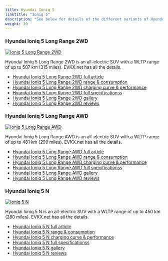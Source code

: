 ```yaml
---
title: Hyundai Ioniq 5
linktitle: "Ioniq 5"
description: "See below for details of the different variants of Hyundai Ioniq 5"
weight: 30
---
```

### Hyundai Ioniq 5 Long Range 2WD

<a href="ioniq_5_long_range_2wd/"><img src="https://media.evkx.net/multimedia/models/hyundai/ioniq_5/ioniq_5_long_range_2wd/main_1_st.jpg" class="img-fluid" alt="Ioniq 5 Long Range 2WD" ></a>

Hyundai Ioniq 5 Long Range 2WD is an all-electric SUV with a WLTP range of up to 507 km (315 miles). EVKX.net has all the details. 

- [Hyundai Ioniq 5 Long Range 2WD full article](ioniq_5_long_range_2wd/)
- [Hyundai Ioniq 5 Long Range 2WD range & consumption](ioniq_5_long_range_2wd/rangeandconsumption)
- [Hyundai Ioniq 5 Long Range 2WD charging curve & performance](ioniq_5_long_range_2wd/chargingcurve)
- [Hyundai Ioniq 5 Long Range 2WD full specificationss](ioniq_5_long_range_2wd/specifications)
- [Hyundai Ioniq 5 Long Range 2WD gallery](ioniq_5_long_range_2wd/gallery)
- [Hyundai Ioniq 5 Long Range 2WD reviews](ioniq_5_long_range_2wd/reviews)

### Hyundai Ioniq 5 Long Range AWD

<a href="ioniq_5_long_range_awd/"><img src="https://media.evkx.net/multimedia/models/hyundai/ioniq_5/ioniq_5_long_range_awd/main_1_st.jpg" class="img-fluid" alt="Ioniq 5 Long Range AWD" ></a>

Hyundai Ioniq 5 Long Range AWD is an all-electric SUV with a WLTP range of up to 481 km (299 miles). EVKX.net has all the details. 

- [Hyundai Ioniq 5 Long Range AWD full article](ioniq_5_long_range_awd/)
- [Hyundai Ioniq 5 Long Range AWD range & consumption](ioniq_5_long_range_awd/rangeandconsumption)
- [Hyundai Ioniq 5 Long Range AWD charging curve & performance](ioniq_5_long_range_awd/chargingcurve)
- [Hyundai Ioniq 5 Long Range AWD full specificationss](ioniq_5_long_range_awd/specifications)
- [Hyundai Ioniq 5 Long Range AWD gallery](ioniq_5_long_range_awd/gallery)
- [Hyundai Ioniq 5 Long Range AWD reviews](ioniq_5_long_range_awd/reviews)

### Hyundai Ioniq 5 N

<a href="ioniq_5_n/"><img src="https://media.evkx.net/multimedia/models/hyundai/ioniq_5/ioniq_5_n/main_1_st.jpg" class="img-fluid" alt="Ioniq 5 N" ></a>

Hyundai Ioniq 5 N is an all-electric SUV with a WLTP range of up to 450 km (280 miles). EVKX.net has all the details. 

- [Hyundai Ioniq 5 N full article](ioniq_5_n/)
- [Hyundai Ioniq 5 N range & consumption](ioniq_5_n/rangeandconsumption)
- [Hyundai Ioniq 5 N charging curve & performance](ioniq_5_n/chargingcurve)
- [Hyundai Ioniq 5 N full specificationss](ioniq_5_n/specifications)
- [Hyundai Ioniq 5 N gallery](ioniq_5_n/gallery)
- [Hyundai Ioniq 5 N reviews](ioniq_5_n/reviews)

